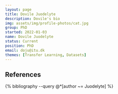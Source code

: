 ```yaml
---
layout: page
title: Dovile Juodelyte
description: Dovile's bio
img: assets/img/profile-photos/cat.jpg
group: PhD
started: 2022-01-03
name: Dovile Juodelyte
status: Current
position: PhD
email: doju@itu.dk
themes: [Transfer Learning, Datasets]
---
```


References
----------
<div class="publications">
  {% bibliography --query @*[author ~= Juodelyte] %}
</div>
